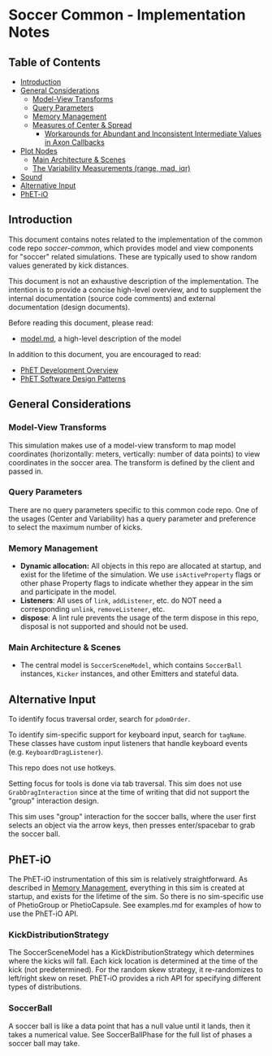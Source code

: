 # Soccer Common - Implementation Notes

## Table of Contents

- [Introduction](#introduction)
- [General Considerations](#general-considerations)
    - [Model-View Transforms](#model-view-transforms)
    - [Query Parameters](#query-parameters)
    - [Memory Management](#memory-management)
    - [Measures of Center & Spread](#measures-of-center--spread)
        - [Workarounds for Abundant and Inconsistent Intermediate Values in Axon Callbacks](#workarounds-for-abundant-and-inconsistent-intermediate-values-in-axon-callbacks)
- [Plot Nodes](#plot-nodes)
    - [Main Architecture & Scenes](#main-architecture--scenes)
    - [The Variability Measurements (range, mad, iqr)](#the-variability-measurements-range-mad-iqr)
- [Sound](#sound)
- [Alternative Input](#alternative-input)
- [PhET-iO](#phet-io)

## Introduction

This document contains notes related to the implementation of the common code repo _soccer-common_, which provides model and view components for "soccer" related simulations. These
are typically used to show random values generated by kick distances. 

This document is not an
exhaustive description of the implementation. The intention is to provide a concise high-level overview, and to
supplement the internal documentation (source code comments) and external documentation (design documents).

Before reading this document, please read:

- [model.md](./model.md), a high-level description of the model

In addition to this document, you are encouraged to read:

- [PhET Development Overview](https://github.com/phetsims/phet-info/blob/main/doc/phet-development-overview.md)
- [PhET Software Design Patterns](https://github.com/phetsims/phet-info/blob/main/doc/phet-software-design-patterns.md)

## General Considerations

### Model-View Transforms

This simulation makes use of a model-view transform to map model coordinates (horizontally: meters, vertically: number
of data points) to view coordinates in the soccer area. The transform is defined by the client and passed in.

### Query Parameters

There are no query parameters specific to this common code repo. One of the usages (Center and Variability) has a query
parameter and preference to select the maximum number of kicks.

### Memory Management

- **Dynamic allocation:** All objects in this repo are allocated at startup, and exist for the lifetime of the
  simulation. We use `isActiveProperty` flags or other phase Property flags to indicate whether they appear in the sim
  and participate in the model.
- **Listeners**: All uses of `link`, `addListener`, etc. do NOT need a corresponding `unlink`, `removeListener`, etc.
- **dispose**: A lint rule prevents the usage of the term dispose in this repo, disposal is not supported and should not
  be used.

### Main Architecture & Scenes

- The central model is `SoccerSceneModel`, which contains `SoccerBall` instances, `Kicker` instances, and other Emitters
  and stateful data.

## Alternative Input

To identify focus traversal order, search for `pdomOrder`.

To identify sim-specific support for keyboard input, search for `tagName`. These classes have custom input listeners
that handle keyboard events (e.g. `KeyboardDragListener`).

This repo does not use hotkeys.

Setting focus for tools is done via tab traversal. This sim does not use `GrabDragInteraction` since at the time of
writing that did not support the "group" interaction design.

This sim uses "group" interaction for the soccer balls, where the user first selects an object via the
arrow keys, then presses enter/spacebar to grab the soccer ball.

## PhET-iO

The PhET-iO instrumentation of this sim is relatively straightforward. As described
in [Memory Management](#memory-management), everything in this sim is created at startup, and exists for the lifetime of
the sim. So there is no sim-specific use of PhetioGroup or PhetioCapsule. See examples.md for examples of how to use the
PhET-iO API.

### KickDistributionStrategy

The SoccerSceneModel has a KickDistributionStrategy which determines where the kicks will fall. Each kick location is
determined
at the time of the kick (not predetermined). For the random skew strategy, it re-randomizes to left/right skew on reset.
PhET-iO provides a rich API for specifying different types of distributions.

### SoccerBall

A soccer ball is like a data point that has a null value until it lands, then it takes a numerical value.
See SoccerBallPhase for the full list of phases a soccer ball may take.